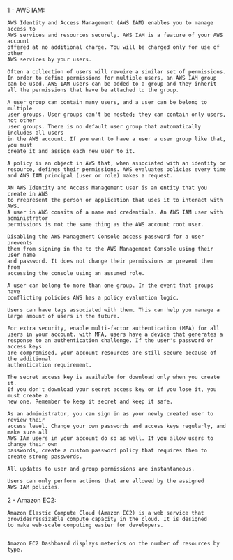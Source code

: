 1 - AWS IAM:

    AWS Identity and Access Management (AWS IAM) enables you to manage access to 
    AWS services and resources securely. AWS IAM is a feature of your AWS account
    offered at no additional charge. You will be charged only for use of other 
    AWS services by your users.
    
    Often a collection of users will rewuire a similar set of permissions.
    In order to define permissions for multiple users, an AWS IAM group
    can be used. AWS IAM users can be added to a group and they inherit
    all the permissions that have be attached to the group.
    
    A user group can contain many users, and a user can be belong to multiple
    user groups. User groups can't be nested; they can contain only users, not other
    user groups. There is no default user group that automatically includes all users
    in the AWS account. If you want to have a user a user group like that, you must
    create it and assign each new user to it.
    
    A policy is an object in AWS that, when associated with an identity or
    resource, defines their permissions. AWS evaluates policies every time
    and AWS IAM principal (user or role) makes a request.
    
    AN AWS Identity and Access Management user is an entity that you create in AWS 
    to rrepresent the person or application that uses it to interact with AWS.
    A user in AWS consits of a name and credentials. An AWS IAM user with administrator 
    permissions is not the same thing as the AWS account root user.
    
    Disabling the AWS Management Console access password for a user prevents
    them from signing in the to the AWS Management Console using their user name
    and password. It does not change their permissions or prevent them from
    accessing the console using an assumed role.
    
    A user can belong to more than one group. In the event that groups have 
    conflicting policies AWS has a policy evaluation logic.
    
    Users can have tags associated with them. This can help you manage a 
    large amount of users in the future.
    
    For extra security, enable multi-factor authentication (MFA) for all
    users in your account. with MFA, users have a device that generates a 
    response to an authentication challenge. If the user's password or access keys
    are compromised, your account resources are still secure because of the additional 
    authentication requirement.
    
    The secret access key is available for download only when you create it.
    If you don't download your secret access key or if you lose it, you must create a
    new one. Remember to keep it secret and keep it safe.
    
    As an administrator, you can sign in as your newly created user to review their
    access level. Change your own passwords and access keys regularly, and make sure all
    AWS IAm users in your account do so as well. If you allow users to change their own
    passwords, create a custom password policy that requires them to create strong passwords.
    
    All updates to user and group permissions are instantaneous.
    
    Users can only perform actions that are allowed by the assigned
    AWS IAM policies.
    
2 - Amazon EC2:

    Amazon Elastic Compute Cloud (Amazon EC2) is a web service that
    providesressizable compute capacity in the cloud. It is designed 
    to make web-scale computing easier for developers.
    
    
    Amazon EC2 Dashboard displays meterics on the number of resources by type.
    
    
    
    
    
    
    
    
    
    
    
    
    
